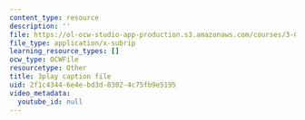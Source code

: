 ```yaml
---
content_type: resource
description: ''
file: https://ol-ocw-studio-app-production.s3.amazonaws.com/courses/3-091-introduction-to-solid-state-chemistry-fall-2018/2f1c43446e4ebd3d83024c75fb9e5195_0tQP4Qh0jjI.srt
file_type: application/x-subrip
learning_resource_types: []
ocw_type: OCWFile
resourcetype: Other
title: 3play caption file
uid: 2f1c4344-6e4e-bd3d-8302-4c75fb9e5195
video_metadata:
  youtube_id: null
---
```

